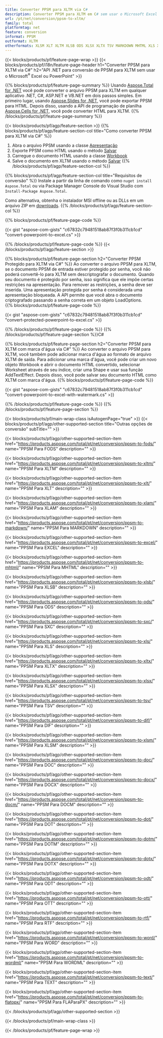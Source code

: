 ```yaml
---
title: Converter PPSM para XLTM via C#
description: Converter PPSM para XLTM em C# sem usar o Microsoft Excel ou Powerpoint
url: /pt/net/conversion/ppsm-to-xltm/
family: total
platformtag: net
feature: conversion
informat: PPSM
outformat: XLTM
otherformats: XLSM XLT XLTM XLSB ODS XLSX XLTX TSV MARKDOWN MHTML XLS XLAM DIF SXC FODS EXCEL DOC DOCX DOCM DOT DOTM DOTX ODT OTT RTF WORD WORDML TEXT FLATOPX
---
```

{{< blocks/products/pf/feature-page-wrap >}}
{{< blocks/products/pf/i18n/feature-page-header h1="Converter PPSM para XLTM via C#" h2="API .NET para conversão de PPSM para XLTM sem usar o Microsoft<sup>&reg;</sup> Excel ou PowerPoint" >}}

{{% blocks/products/pf/feature-page-summary %}}
Usando [Aspose.Total for .NET](https://products.aspose.com/total/net/) você pode converter o arquivo PPSM para XLTM em qualquer aplicativo .NET, C#, ASP.NET e VB.NET em dois passos simples. Em primeiro lugar, usando [Aspose.Slides for .NET](https://products.aspose.com/slides/net/), você pode exportar PPSM para HTML. Depois disso, usando a API de programação de planilha [Aspose.Cells for .NET](https://products.aspose.com/cells/net/), você pode converter HTML para XLTM.
{{% /blocks/products/pf/feature-page-summary  %}}

{{< blocks/products/pf/agp/feature-section >}}
{{% blocks/products/pf/agp/feature-section-col title="Como converter PPSM para XLTM via C#" %}}
1. Abra o arquivo PPSM usando a classe [Apresentação](https://apireference.aspose.com/slides/net/aspose.slides/presentation)
2. Exporte PPSM como HTML usando o método [Salvar](https://apireference.aspose.com/slides/net/aspose.slides.presentation/save/methods/5)
3. Carregue o documento HTML usando a classe [Workbook](https://apireference.aspose.com/cells/net/aspose.cells/workbook)
4. Salve o documento em XLTM usando o método [Salvar](https://apireference.aspose.com/cells/net/aspose.cells.workbook/save/methods/4)
{{% /blocks/products/pf/agp/feature-section-col %}}

{{% blocks/products/pf/agp/feature-section-col title="Requisitos de conversão" %}}
Instale a partir da linha de comando como ```nuget install Aspose.Total``` ou via Package Manager Console do Visual Studio com ```Install-Package Aspose.Total```.

Como alternativa, obtenha o instalador MSI offline ou as DLLs em um arquivo ZIP em [downloads](https://downloads.aspose.com/total/net).
{{% /blocks/products/pf/agp/feature-section-col %}}

{{% blocks/products/pf/feature-page-code %}}

{{< gist "aspose-com-gists" "c67832c79481518ab87f3f0b311cb1cd" "convert-powerpoint-to-excel.cs" >}}


{{% /blocks/products/pf/feature-page-code %}}
{{< /blocks/products/pf/agp/feature-section >}}

{{% blocks/products/pf/feature-page-section  h2="Converter PPSM Protegido para XLTM via C#" %}}
Ao converter o arquivo PPSM para XLTM, se o documento PPSM de entrada estiver protegido por senha, você não poderá convertê-lo para XLTM sem descriptografar o documento. Quando seu documento é protegido por senha, isso significa que ele impõe certas restrições na apresentação. Para remover as restrições, a senha deve ser inserida. Uma apresentação protegida por senha é considerada uma apresentação bloqueada. A API permite que você abra o documento criptografado passando a senha correta em um objeto LoadOptions.  
{{% blocks/products/pf/feature-page-code %}}

{{< gist "aspose-com-gists" "c67832c79481518ab87f3f0b311cb1cd" "convert-protected-powerpoint-to-excel.cs" >}}

{{% /blocks/products/pf/feature-page-code  %}}
{{% /blocks/products/pf/feature-page-section %}}C#

{{% blocks/products/pf/feature-page-section  h2="Converter PPSM para XLTM com marca d'água via C#" %}}
Ao converter o arquivo PPSM para XLTM, você também pode adicionar marca d'água ao formato de arquivo XLTM de saída. Para adicionar uma marca d'água, você pode criar um novo objeto Workbook e abrir o documento HTML convertido, selecionar Worksheet através de seu índice, criar uma Shape e usar sua função AddTextEffect. Depois disso, você pode salvar seu documento HTML como XLTM com marca d'água. 
{{% blocks/products/pf/feature-page-code %}}

{{< gist "aspose-com-gists" "c67832c79481518ab87f3f0b311cb1cd" "convert-powerpoint-to-excel-with-watermark.cs" >}}

{{% /blocks/products/pf/feature-page-code  %}}
{{% /blocks/products/pf/feature-page-section %}}

{{< blocks/products/pf/main-wrap-class isAutogenPage="true" >}}
{{< blocks/products/pf/agp/other-supported-section title="Outras opções de conversão" subTitle="" >}}

{{< blocks/products/pf/agp/other-supported-section-item href="https://products.aspose.com/total/pt/net/conversion/ppsm-to-fods/" name="PPSM Para FODS" description="" >}}

{{< blocks/products/pf/agp/other-supported-section-item href="https://products.aspose.com/total/pt/net/conversion/ppsm-to-xltm/" name="PPSM Para XLTM" description="" >}}

{{< blocks/products/pf/agp/other-supported-section-item href="https://products.aspose.com/total/pt/net/conversion/ppsm-to-xlt/" name="PPSM Para XLT" description="" >}}

{{< blocks/products/pf/agp/other-supported-section-item href="https://products.aspose.com/total/pt/net/conversion/ppsm-to-xlam/" name="PPSM Para XLAM" description="" >}}

{{< blocks/products/pf/agp/other-supported-section-item href="https://products.aspose.com/total/pt/net/conversion/ppsm-to-markdown/" name="PPSM Para MARKDOWN" description="" >}}

{{< blocks/products/pf/agp/other-supported-section-item href="https://products.aspose.com/total/pt/net/conversion/ppsm-to-excel/" name="PPSM Para EXCEL" description="" >}}

{{< blocks/products/pf/agp/other-supported-section-item href="https://products.aspose.com/total/pt/net/conversion/ppsm-to-mhtml/" name="PPSM Para MHTML" description="" >}}

{{< blocks/products/pf/agp/other-supported-section-item href="https://products.aspose.com/total/pt/net/conversion/ppsm-to-xlsb/" name="PPSM Para XLSB" description="" >}}

{{< blocks/products/pf/agp/other-supported-section-item href="https://products.aspose.com/total/pt/net/conversion/ppsm-to-ods/" name="PPSM Para ODS" description="" >}}

{{< blocks/products/pf/agp/other-supported-section-item href="https://products.aspose.com/total/pt/net/conversion/ppsm-to-sxc/" name="PPSM Para SXC" description="" >}}

{{< blocks/products/pf/agp/other-supported-section-item href="https://products.aspose.com/total/pt/net/conversion/ppsm-to-xls/" name="PPSM Para XLS" description="" >}}

{{< blocks/products/pf/agp/other-supported-section-item href="https://products.aspose.com/total/pt/net/conversion/ppsm-to-xltx/" name="PPSM Para XLTX" description="" >}}

{{< blocks/products/pf/agp/other-supported-section-item href="https://products.aspose.com/total/pt/net/conversion/ppsm-to-xlsx/" name="PPSM Para XLSX" description="" >}}

{{< blocks/products/pf/agp/other-supported-section-item href="https://products.aspose.com/total/pt/net/conversion/ppsm-to-tsv/" name="PPSM Para TSV" description="" >}}

{{< blocks/products/pf/agp/other-supported-section-item href="https://products.aspose.com/total/pt/net/conversion/ppsm-to-dif/" name="PPSM Para DIF" description="" >}}

{{< blocks/products/pf/agp/other-supported-section-item href="https://products.aspose.com/total/pt/net/conversion/ppsm-to-xlsm/" name="PPSM Para XLSM" description="" >}}

{{< blocks/products/pf/agp/other-supported-section-item href="https://products.aspose.com/total/pt/net/conversion/ppsm-to-doc/" name="PPSM Para DOC" description="" >}}

{{< blocks/products/pf/agp/other-supported-section-item href="https://products.aspose.com/total/pt/net/conversion/ppsm-to-docx/" name="PPSM Para DOCX" description="" >}}

{{< blocks/products/pf/agp/other-supported-section-item href="https://products.aspose.com/total/pt/net/conversion/ppsm-to-docm/" name="PPSM Para DOCM" description="" >}}

{{< blocks/products/pf/agp/other-supported-section-item href="https://products.aspose.com/total/pt/net/conversion/ppsm-to-dot/" name="PPSM Para DOT" description="" >}}

{{< blocks/products/pf/agp/other-supported-section-item href="https://products.aspose.com/total/pt/net/conversion/ppsm-to-dotm/" name="PPSM Para DOTM" description="" >}}

{{< blocks/products/pf/agp/other-supported-section-item href="https://products.aspose.com/total/pt/net/conversion/ppsm-to-dotx/" name="PPSM Para DOTX" description="" >}}

{{< blocks/products/pf/agp/other-supported-section-item href="https://products.aspose.com/total/pt/net/conversion/ppsm-to-odt/" name="PPSM Para ODT" description="" >}}

{{< blocks/products/pf/agp/other-supported-section-item href="https://products.aspose.com/total/pt/net/conversion/ppsm-to-ott/" name="PPSM Para OTT" description="" >}}

{{< blocks/products/pf/agp/other-supported-section-item href="https://products.aspose.com/total/pt/net/conversion/ppsm-to-rtf/" name="PPSM Para RTF" description="" >}}

{{< blocks/products/pf/agp/other-supported-section-item href="https://products.aspose.com/total/pt/net/conversion/ppsm-to-word/" name="PPSM Para WORD" description="" >}}

{{< blocks/products/pf/agp/other-supported-section-item href="https://products.aspose.com/total/pt/net/conversion/ppsm-to-wordml/" name="PPSM Para WORDML" description="" >}}

{{< blocks/products/pf/agp/other-supported-section-item href="https://products.aspose.com/total/pt/net/conversion/ppsm-to-text/" name="PPSM Para TEXT" description="" >}}

{{< blocks/products/pf/agp/other-supported-section-item href="https://products.aspose.com/total/pt/net/conversion/ppsm-to-flatopx/" name="PPSM Para FLAParaPX" description="" >}}



{{< /blocks/products/pf/agp/other-supported-section >}}

{{< /blocks/products/pf/main-wrap-class >}}

{{< /blocks/products/pf/feature-page-wrap >}}